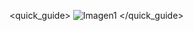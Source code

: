 <quick_guide>
![Imagen1](http://static.energysistem.com/images/manuals/42509/55e70a1975409.jpg)
</quick_guide>

